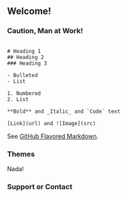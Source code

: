 ## Welcome!

### Caution, Man at Work!



```Coconut

# Heading 1
## Heading 2
### Heading 3

- Bulleted
- List

1. Numbered
2. List

**Bold** and _Italic_ and `Code` text

[Link](url) and ![Image](src)
```

See [GitHub Flavored Markdown](https://guides.github.com/features/mastering-markdown/).

### Themes

Nada!

### Support or Contact
